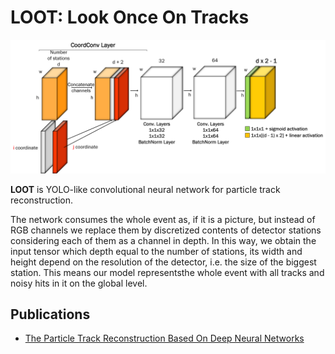 # LOOT: Look Once On Tracks

![LOOT model](imgs/LOOT_model.png)

**LOOT** is YOLO-like convolutional neural network for particle track reconstruction. 

The network consumes the whole event as, if it is  a picture, but instead of RGB channels we replace  them by discretized contents of detector stations considering each of them as a channel in depth. In this way, we obtain the input tensor which depth equal to the number of stations, its width and height depend on the resolution of the detector, i.e. the size of the biggest station. This means our model representsthe whole event with all  tracks and noisy hits in it on the global level.

## Publications
- [The Particle Track Reconstruction Based On Deep Neural Networks](https://arxiv.org/ftp/arxiv/papers/1812/1812.03859.pdf)